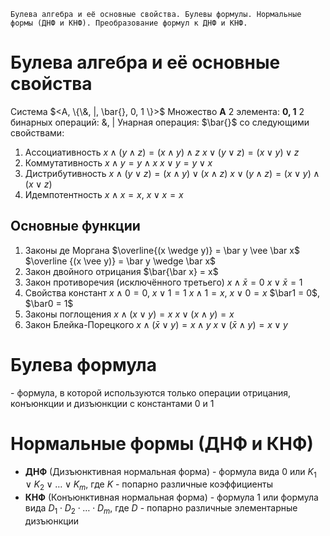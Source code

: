 	Булева алгебра и её основные свойства. Булевы формулы. Нормальные формы (ДНФ и КНФ). Преобразование формул к ДНФ и КНФ.

# Булева алгебра и её основные свойства
   Система $<A, \{\&, |, \bar{}, 0, 1 \}>$
		   Множество **А**
		   2 элемента: **0, 1**
		   2 бинарных операций: &, |
		   Унарная операция: $\bar{}$
	со следующими свойствами:
1. Ассоциативность
	$x \wedge (y \wedge z) = (x \wedge y) \wedge z$
	$x \vee (y \vee z) = (x \vee y) \vee z$
2. Коммутативность
	$x \wedge y = y \wedge x$
	$x \vee y = y \vee x$
3. Дистрибутивность
	$x \wedge (y \vee z) = (x \wedge y) \vee (x \wedge z)$
	$x \vee (y \wedge z) = (x \vee y) \wedge (x \vee z)$
4. Идемпотентность
	$x \wedge x = x$, $x \vee x = x$
## Основные функции
1. Законы де Моргана
	  $\overline{(x \wedge y)} = \bar y \vee \bar x$
	  $\overline {(x \vee y)} = \bar y \wedge \bar x$
2. Закон двойного отрицания
	   $\bar{\bar x} = x$
3. Закон противоречия (исключённого третьего)
	   $x \wedge \bar x = 0$
	   $x \vee \bar x = 1$
4. Свойства констант
	   $x \wedge 0 = 0$, $x \vee 1 = 1$
	   $x \wedge 1 = x$, $x \vee 0 = x$
	   $\bar1 = 0$, $\bar0 = 1$
5. Законы поглощения
	   $x \wedge (x \vee y) = x$
	   $x \vee (x \wedge y) = x$
6. Закон Блейка-Порецкого
	   $x \wedge (\bar x \vee y) = x \wedge y$
	   $x \vee (\bar x \wedge y) = x \vee y$
# **Булева формула**
\- формула, в которой используются только операции отрицания, конъюнкции и дизъюнкции с константами 0 и 1

# Нормальные формы (ДНФ и КНФ)
- **ДНФ** (Дизъюнктивная нормальная форма) - формула вида 0 или $K_1 \vee K_2 \vee \dots \vee K_m$, где $K$ - попарно различные коэффициенты
- **КНФ** (Конъюнктивная нормальная форма) - формула 1 или формула вида $D_1 \cdot D_2 \cdot \dots \cdot D_m$, где $D$ - попарно различные элементарные дизъюнкции